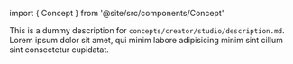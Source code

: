 import { Concept } from '@site/src/components/Concept'

<Concept
  title    = "studio/description"
  kind     = "Core"
  category = "Creator"
  block    = {true}>
This is a dummy description for `concepts/creator/studio/description.md`.
Lorem ipsum dolor sit amet, qui minim labore adipisicing minim sint cillum sint consectetur cupidatat.
</Concept>

